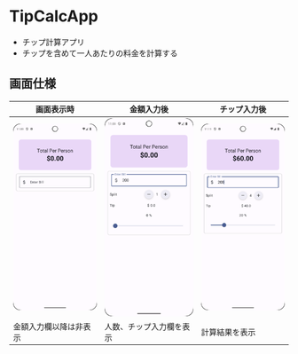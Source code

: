 # TipCalcApp

- チップ計算アプリ
- チップを含めて一人あたりの料金を計算する

## 画面仕様

 画面表示時                              | 金額入力後                             | チップ入力後                            
------------------------------------|-----------------------------------|-----------------------------------
 ![画面表示時](docs/BeforeEnterBill.png) | ![金額入力後](docs/AfterEnterBill.png) | ![チップ入力後](docs/AfterEnterTip.png) 
 金額入力欄以降は非表示                        | 人数、チップ入力欄を表示                      | 計算結果を表示                           
